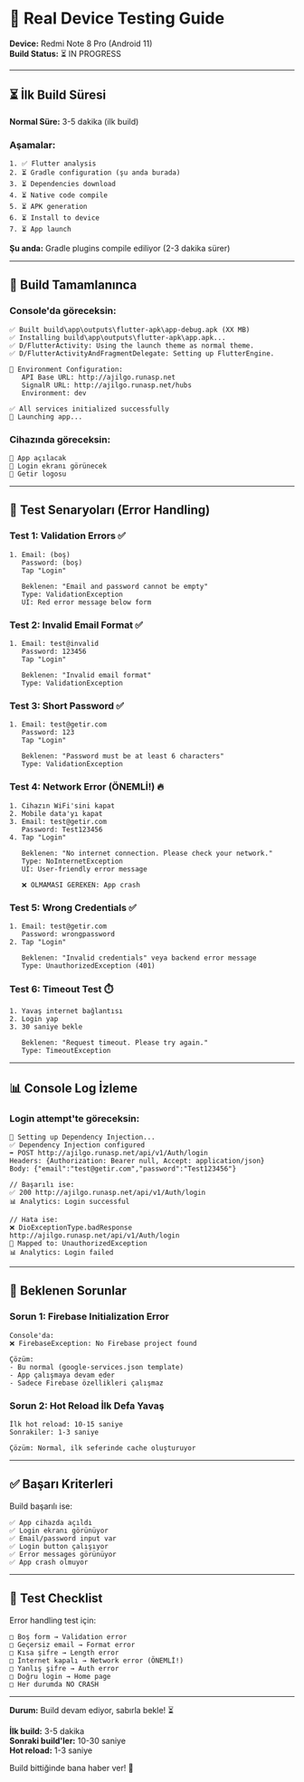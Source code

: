 # 📱 Real Device Testing Guide

**Device:** Redmi Note 8 Pro (Android 11)  
**Build Status:** ⏳ IN PROGRESS

---

## ⏳ İlk Build Süresi

**Normal Süre:** 3-5 dakika (ilk build)

### Aşamalar:
```
1. ✅ Flutter analysis
2. ⏳ Gradle configuration (şu anda burada)
3. ⏳ Dependencies download
4. ⏳ Native code compile
5. ⏳ APK generation
6. ⏳ Install to device
7. ⏳ App launch
```

**Şu anda:** Gradle plugins compile ediliyor (2-3 dakika sürer)

---

## 🎯 Build Tamamlanınca

### Console'da göreceksin:
```
✅ Built build\app\outputs\flutter-apk\app-debug.apk (XX MB)
✅ Installing build\app\outputs\flutter-apk\app.apk...
✅ D/FlutterActivity: Using the launch theme as normal theme.
✅ D/FlutterActivityAndFragmentDelegate: Setting up FlutterEngine.

🔧 Environment Configuration:
   API Base URL: http://ajilgo.runasp.net
   SignalR URL: http://ajilgo.runasp.net/hubs
   Environment: dev

✅ All services initialized successfully
🚀 Launching app...
```

### Cihazında göreceksin:
```
📱 App açılacak
📱 Login ekranı görünecek
📱 Getir logosu
```

---

## 🧪 Test Senaryoları (Error Handling)

### Test 1: Validation Errors ✅
```
1. Email: (boş)
   Password: (boş)
   Tap "Login"
   
   Beklenen: "Email and password cannot be empty"
   Type: ValidationException
   UI: Red error message below form
```

### Test 2: Invalid Email Format ✅
```
1. Email: test@invalid
   Password: 123456
   Tap "Login"
   
   Beklenen: "Invalid email format"
   Type: ValidationException
```

### Test 3: Short Password ✅
```
1. Email: test@getir.com
   Password: 123
   Tap "Login"
   
   Beklenen: "Password must be at least 6 characters"
   Type: ValidationException
```

### Test 4: Network Error (ÖNEMLİ!) 🔥
```
1. Cihazın WiFi'sini kapat
2. Mobile data'yı kapat
3. Email: test@getir.com
   Password: Test123456
4. Tap "Login"
   
   Beklenen: "No internet connection. Please check your network."
   Type: NoInternetException
   UI: User-friendly error message
   
   ❌ OLMAMASI GEREKEN: App crash
```

### Test 5: Wrong Credentials ✅
```
1. Email: test@getir.com
   Password: wrongpassword
2. Tap "Login"
   
   Beklenen: "Invalid credentials" veya backend error message
   Type: UnauthorizedException (401)
```

### Test 6: Timeout Test ⏱️
```
1. Yavaş internet bağlantısı
2. Login yap
3. 30 saniye bekle
   
   Beklenen: "Request timeout. Please try again."
   Type: TimeoutException
```

---

## 📊 Console Log İzleme

### Login attempt'te göreceksin:
```
🔧 Setting up Dependency Injection...
✅ Dependency Injection configured
➡️ POST http://ajilgo.runasp.net/api/v1/Auth/login
Headers: {Authorization: Bearer null, Accept: application/json}
Body: {"email":"test@getir.com","password":"Test123456"}

// Başarılı ise:
✅ 200 http://ajilgo.runasp.net/api/v1/Auth/login
📊 Analytics: Login successful

// Hata ise:
❌ DioExceptionType.badResponse http://ajilgo.runasp.net/api/v1/Auth/login
🔄 Mapped to: UnauthorizedException
📊 Analytics: Login failed
```

---

## 🐛 Beklenen Sorunlar

### Sorun 1: Firebase Initialization Error
```
Console'da:
❌ FirebaseException: No Firebase project found

Çözüm:
- Bu normal (google-services.json template)
- App çalışmaya devam eder
- Sadece Firebase özellikleri çalışmaz
```

### Sorun 2: Hot Reload İlk Defa Yavaş
```
İlk hot reload: 10-15 saniye
Sonrakiler: 1-3 saniye

Çözüm: Normal, ilk seferinde cache oluşturuyor
```

---

## ✅ Başarı Kriterleri

Build başarılı ise:
```
✅ App cihazda açıldı
✅ Login ekranı görünüyor
✅ Email/password input var
✅ Login button çalışıyor
✅ Error messages görünüyor
✅ App crash olmuyor
```

---

## 🎯 Test Checklist

Error handling test için:
```
□ Boş form → Validation error
□ Geçersiz email → Format error
□ Kısa şifre → Length error
□ İnternet kapalı → Network error (ÖNEMLİ!)
□ Yanlış şifre → Auth error
□ Doğru login → Home page
□ Her durumda NO CRASH
```

---

**Durum:** Build devam ediyor, sabırla bekle! ⏳

**İlk build:** 3-5 dakika  
**Sonraki build'ler:** 10-30 saniye  
**Hot reload:** 1-3 saniye

Build bittiğinde bana haber ver! 🚀
